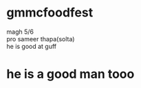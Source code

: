 # gmmcfoodfest
magh 5/6
<br>
pro sameer thapa(solta)
<br>
he is good at guff 
<br>
<h1>he is a good man tooo</h1>
